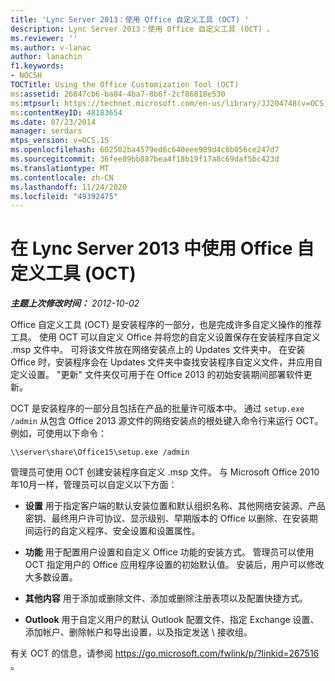 ```yaml
---
title: 'Lync Server 2013：使用 Office 自定义工具 (OCT) '
description: Lync Server 2013：使用 Office 自定义工具 (OCT) 。
ms.reviewer: ''
ms.author: v-lanac
author: lanachin
f1.keywords:
- NOCSH
TOCTitle: Using the Office Customization Tool (OCT)
ms:assetid: 26647cb6-ba84-4ba7-8b6f-2cf86818e530
ms:mtpsurl: https://technet.microsoft.com/en-us/library/JJ204748(v=OCS.15)
ms:contentKeyID: 48183654
ms.date: 07/23/2014
manager: serdars
mtps_version: v=OCS.15
ms.openlocfilehash: 602502ba4579ed6c640eee909d4c6b056ce247d7
ms.sourcegitcommit: 36fee89bb887bea4f18b19f17a8c69daf5bc423d
ms.translationtype: MT
ms.contentlocale: zh-CN
ms.lasthandoff: 11/24/2020
ms.locfileid: "49392475"
---
```

# <a name="using-the-office-customization-tool-oct-in-lync-server-2013"></a>在 Lync Server 2013 中使用 Office 自定义工具 (OCT) 

<div data-xmlns="http://www.w3.org/1999/xhtml">

<div class="topic" data-xmlns="http://www.w3.org/1999/xhtml" data-msxsl="urn:schemas-microsoft-com:xslt" data-cs="https://msdn.microsoft.com/">

<div data-asp="https://msdn2.microsoft.com/asp">



</div>

<div id="mainSection">

<div id="mainBody">

<span> </span>

_**主题上次修改时间：** 2012-10-02_

Office 自定义工具 (OCT) 是安装程序的一部分，也是完成许多自定义操作的推荐工具。 使用 OCT 可以自定义 Office 并将您的自定义设置保存在安装程序自定义 .msp 文件中。 可将该文件放在网络安装点上的 Updates 文件夹中。 在安装 Office 时，安装程序会在 Updates 文件夹中查找安装程序自定义文件，并应用自定义设置。 "更新" 文件夹仅可用于在 Office 2013 的初始安装期间部署软件更新。

OCT 是安装程序的一部分且包括在产品的批量许可版本中。 通过 `setup.exe /admin` 从包含 Office 2013 源文件的网络安装点的根处键入命令行来运行 OCT。 例如，可使用以下命令：

`\\server\share\Office15\setup.exe /admin`

管理员可使用 OCT 创建安装程序自定义 .msp 文件。 与 Microsoft Office 2010 年10月一样，管理员可以自定义以下方面：

  - **设置** 用于指定客户端的默认安装位置和默认组织名称、其他网络安装源、产品密钥、最终用户许可协议、显示级别、早期版本的 Office 以删除、在安装期间运行的自定义程序、安全设置和设置属性。

  - **功能** 用于配置用户设置和自定义 Office 功能的安装方式。 管理员可以使用 OCT 指定用户的 Office 应用程序设置的初始默认值。 安装后，用户可以修改大多数设置。

  - **其他内容** 用于添加或删除文件、添加或删除注册表项以及配置快捷方式。

  - **Outlook** 用于自定义用户的默认 Outlook 配置文件、指定 Exchange 设置、添加帐户、删除帐户和导出设置，以及指定发送 \\ 接收组。

有关 OCT 的信息，请参阅 <https://go.microsoft.com/fwlink/p/?linkid=267516> 。

</div>

<span> </span>

</div>

</div>

</div>

